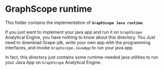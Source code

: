 # GraphScope runtime
This folder contains the implementation of **```GraphScope Java runtime```**.

If you just want to implement your java app and run it on ```GraphScope``` 
Analytical Engine, you have nothing to know about this directory. You Just need
to download Grape-jdk, write your own app with the programming interfaces, and invoke 
```Graphscope.JavaApp``` to run your java app.

In fact, this directory just contains some runtime-needed java utilities to 
run your Java App on ```GraphScope``` Analytical Engine.

